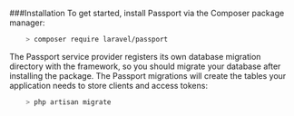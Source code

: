###Installation
To get started, install Passport via the Composer package manager:

```bash
    > composer require laravel/passport
```


The Passport service provider registers its own database migration directory with the framework, so you should migrate your database after installing the package. The Passport migrations will create the tables your application needs to store clients and access tokens:


```bash
    > php artisan migrate
```
